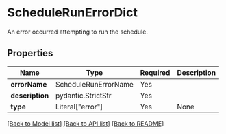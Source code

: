 # ScheduleRunErrorDict

An error occurred attempting to run the schedule.

## Properties
| Name | Type | Required | Description |
| ------------ | ------------- | ------------- | ------------- |
**errorName** | ScheduleRunErrorName | Yes |  |
**description** | pydantic.StrictStr | Yes |  |
**type** | Literal["error"] | Yes | None |


[[Back to Model list]](../../../../README.md#models-v2-link) [[Back to API list]](../../../../README.md#apis-v2-link) [[Back to README]](../../../../README.md)
